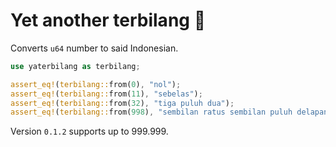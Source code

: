 # Yet another terbilang 🤷

Converts `u64` number to said Indonesian.

```rust
use yaterbilang as terbilang;

assert_eq!(terbilang::from(0), "nol");
assert_eq!(terbilang::from(11), "sebelas");
assert_eq!(terbilang::from(32), "tiga puluh dua");
assert_eq!(terbilang::from(998), "sembilan ratus sembilan puluh delapan");
```

Version `0.1.2` supports up to 999.999.

